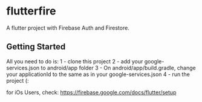 # flutterfire

A flutter project with Firebase Auth and Firestore.

## Getting Started

All you need to do is:
1 - clone this project
2 - add your google-services.json to android/app folder
3 - On android/app/build.gradle, change your applicationId to the same as in your google-services.json
4 - run the project (:

for iOs Users, check: https://firebase.google.com/docs/flutter/setup
